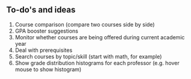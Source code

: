 ## To-do's and ideas
1. Course comparison (compare two courses side by side)
2. GPA booster suggestions
3. Monitor whether courses are being offered during current academic year
4. Deal with prerequisites
5. Search courses by topic/skill (start with math, for example)
6. Show grade distribution histograms for each professor (e.g. hover mouse to show histogram)

